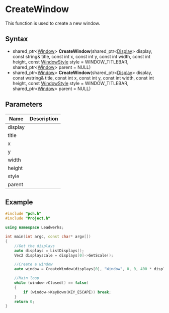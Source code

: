 # CreateWindow #
This function is used to create a new window.

## Syntax ##
- shared_ptr<[Window](CPP_Window)\> **CreateWindow**(shared_ptr<[Display](CPP_Display)\> display, const string& title, const int x, const int y, const int width, const int height, const [WindowStyle](CPP_Window) style = WINDOW_TITLEBAR, shared_ptr<[Window](CPP_Window)\> parent = NULL)
- shared_ptr<[Window](CPP_Window)\> **CreateWindow**(shared_ptr<[Display](CPP_Display)\> display, const wstring& title, const int x, const int y, const int width, const int height, const [WindowStyle](CPP_Window) style = WINDOW_TITLEBAR, shared_ptr<[Window](CPP_Window)\> parent = NULL)

## Parameters ##
| Name | Description |
| ------ | ------ |
| display |  |
| title |  |
| x | |
| y |  |
| width | |
| height | |
| style |  |
| parent |  |

## Example ##
```c++
#include "pch.h"
#include "Project.h"

using namespace Leadwerks;

int main(int argc, const char* argv[])
{
    //Get the displays
    auto displays = ListDisplays();
    Vec2 displayscale = displays[0]->GetScale();

    //Create a window
    auto window = CreateWindow(displays[0], "Window", 0, 0, 400 * displayscale.x, 300 * displayscale.y, WINDOW_TITLEBAR | WINDOW_CENTER);

    //Main loop
    while (window->Closed() == false)
    {
        if (window->KeyDown(KEY_ESCAPE)) break;
    }
    return 0;
}
```
